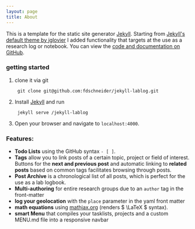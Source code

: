 ```yaml
---
layout: page
title: About
---
```


This is a template for the static site generator [Jekyll](http://jekyllrb.com/). Starting from [Jekyll's default theme by jglovier](https://github.com/jglovier/jekyll-new) I added functionality that targets at the use as a research log or notebook.
You can view the [code and documentation on GitHub](https://github.com/fdschneider/jekyll-lablog).

### getting started

1. clone it via git

        git clone git@github.com:fdschneider/jekyll-lablog.git

2. Install [Jekyll](http://jekyllrb.com/) and run

        jekyll serve /jekyll-lablog

3. Open your browser and navigate to `localhost:4000`.


### Features:

- **Todo Lists** using the GitHub syntax `- [ ]`.
- **Tags** allow you to link posts of a certain topic, project or field of interest. Buttons for the **next and previous post** and automatic linking to **related posts** based on common tags facilitates browsing through posts.
- **Post Archive** is a chronological list of all posts, which is perfect for the use as a lab logbook.  
- **Multi-authoring** for entire research groups due to an `author` tag in the front-matter
- **log your geolocation** with the `place` parameter in the yaml front matter
- **math equations** using [mathjax.org]() (renders $ \LaTeX $ syntax).
- **smart Menu** that compiles your tasklists, projects and a custom MENU.md file into a responsive navbar

